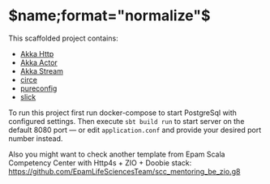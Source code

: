 # $name;format="normalize"$

This scaffolded project contains:
- [Akka Http](https://doc.akka.io/docs/akka-http/current/index.html)
- [Akka Actor](https://doc.akka.io/docs/akka/current/typed/index.html)
- [Akka Stream](https://doc.akka.io/docs/akka/current/stream/index.html)
- [circe](https://circe.github.io/circe/)
- [pureconfig](https://pureconfig.github.io)
- [slick](https://scala-slick.org)

To run this project first run docker-compose to start PostgreSql with configured settings.
Then execute `sbt build run` to start server on the default 8080 port — or edit `application.conf` and provide your desired port number instead.


Also you might want to check another template from Epam Scala Competency Center with Http4s + ZIO + Doobie stack: https://github.com/EpamLifeSciencesTeam/scc_mentoring_be_zio.g8